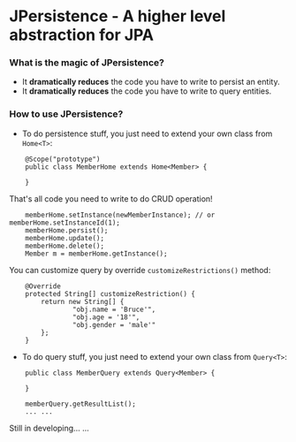 # JPersistence - A higher level abstraction for JPA

### What is the magic of JPersistence?
* It **dramatically reduces** the code you have to write to persist an entity.
* It **dramatically reduces** the code you have to write to query entities.

### How to use JPersistence?
* To do persistence stuff, you just need to extend your own class from `Home<T>`:
```
    @Scope("prototype")
    public class MemberHome extends Home<Member> {
    
    }
```
That's all code you need to write to do CRUD operation!
```
    memberHome.setInstance(newMemberInstance); // or memberHome.setInstanceId(1);
    memberHome.persist();
    memberHome.update();
    memberHome.delete();
    Member m = memberHome.getInstance();
```
You can customize query by override `customizeRestrictions()` method:
```
	@Override
	protected String[] customizeRestriction() {
		return new String[] {
				"obj.name = 'Bruce'",
				"obj.age = '18'",
				"obj.gender = 'male'"
		};
	}
```

* To do query stuff, you just need to extend your own class from `Query<T>`:
```
    public class MemberQuery extends Query<Member> {

    }
```
```
    memberQuery.getResultList();
    ... ...
```

Still in developing... ...
